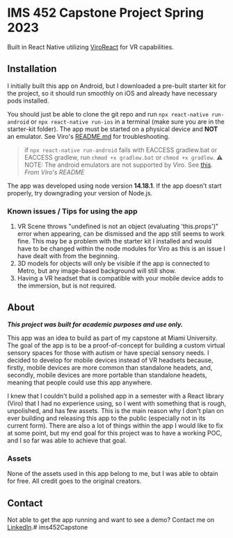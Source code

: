 # IMS 452 Capstone Project Spring 2023
Built in React Native utilizing [ViroReact](https://viro-community.readme.io/) for VR capabilities.

## Installation
I initially built this app on Android, but I downloaded a pre-built starter kit for the project, so it should run smoothly on iOS and already have necessary pods installed.

You should just be able to clone the git repo and run `npx react-native run-android` or `npx react-native run-ios` in a terminal (make sure you are in the starter-kit folder). The app must be started on a physical device and **NOT** an emulator. See Viro's [README.md](README(theirs).md) for troubleshooting.

> if `npx react-native run-android` fails with EACCESS gradlew.bat or EACCESS gradlew, run `chmod +x gradlew.bat` or `chmod +x gradlew`.
> ⚠️ NOTE: The android emulators are not supported by Viro. See [this](https://viro-community.readme.io/docs/frequently-asked-questions#does-this-work-with-ios-simulators-or-android-emulators).
*From Viro's README*

The app was developed using node version **14.18.1**. If the app doesn't start properly, try downgrading your version of Node.js.

### Known issues / Tips for using the app
1. VR Scene throws "undefined is not an object (evaluating 'this.props')" error when appearing, can be dismissed and the app still seems to work fine. This may be a problem with the starter kit I installed and would have to be changed within the node modules for Viro as this is an issue I have dealt with from the beginning.
2. 3D models for objects will only be visible if the app is connected to Metro, but any image-based background will still show.
3. Having a VR headset that is compatible with your mobile device adds to the immersion, but is not required.

## About
**_This project was built for academic purposes and use only._**

This app was an idea to build as part of my capstone at Miami University. The goal of the app is to be a proof-of-concept for building a custom virtual sensory spaces for those with autism or have special sensory needs. I decided to develop for mobile devices instead of VR headsets because, firstly, mobile devices are more common than standalone headets, and, secondly, mobile devices are more portable than standalone headets, meaning that people could use this app anywhere. 

I knew that I couldn't build a polished app in a semester with a React library (Viro) that I had no experience using, so I went with something that is rough, unpolished, and has few assets. This is the main reason why I don't plan on ever building and releasing this app to the public (especially not in its current form). There are also a lot of things within the app I would like to fix at some point, but my end goal for this project was to have a working POC, and I so far was able to achieve that goal.

### Assets
None of the assets used in this app belong to me, but I was able to obtain for free. All credit goes to the original creators.

## Contact
Not able to get the app running and want to see a demo? Contact me on [LinkedIn](https://linkedin.com/in/ian-j-russell).#   i m s 4 5 2 C a p s t o n e  
 